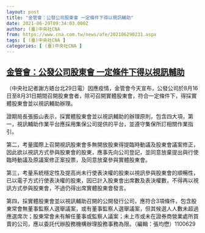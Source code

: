 ```yaml
---
layout: post
title: "金管會：公發公司股東會 一定條件下得以視訊輔助"
date: 2021-06-29T09:34:03.000Z
author: (臺)中央社CNA
from: https://www.cna.com.tw/news/afe/202106290231.aspx
tags: [ (臺)中央社CNA ]
categories: [ (臺)中央社CNA ]
---
```

<!--1624959243000-->
[金管會：公發公司股東會 一定條件下得以視訊輔助](https://www.cna.com.tw/news/afe/202106290231.aspx)
------

<div>
<div></div><div class="paragraph"><p>（中央社記者謝方娪台北29日電）因應疫情，金管會今天宣布，公發公司於8月16日至8月31日期間召開股東會者，除可召開實體股東會，符合一定條件下，得採實體股東會並以視訊輔助辦理。</p><p>證期局長張振山表示，採實體股東會並以視訊輔助的辦理原則，包含四大項，第一，視訊輔助作業平台應採用集保公司提供的平台，並遵守集保所訂相關作業指引。</p><p>第二，考量國際上召開視訊股東會多無開放股東得提臨時動議及股東會議案修正，因此欲以視訊方式參與股東會的股東，應事先向公司登記，並同意放棄提出與行使臨時動議及原議案修正案投票，及同意放棄參與實體股東會。</p><p>第三，考量系統穩定性及提高尚未行使表決權的股東以視訊參與股東會的順暢性，已以電子方式行使表決權的股東，因已計入股東會出席數及表決權數，不得再以視訊方式參與股東會，不過仍得出席實體股東會發言。</p><p>第四，採實體股東會並以視訊輔助召開的公開發行公司，應符合3項條件，包含股東常會無董事監察人選舉議案，或有董事監察人選舉議案，但其候選人人數未超過應選席次；股東常會未有解任董事或監察人議案；未上市或未在證券商營業處所買賣的公司，應以委託代辦股務機構辦理股務事務為限。（編輯：張均懋）1100629</p></div>
</div>

